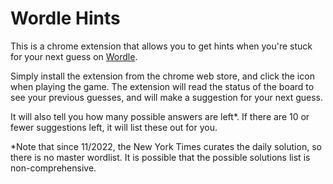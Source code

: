 # Wordle Hints  

This is a chrome extension that allows you to get hints when you're stuck for your next guess on [Wordle](https://www.nytimes.com/games/wordle/index.html).  

Simply install the extension from the chrome web store, and click the icon when playing the game. The extension will 
read the status of the board to see your previous guesses, and will make a suggestion for your next guess.  

It will also tell you how many possible answers are left*. If there are 10 or fewer suggestions left, it will list these
out for you.

*Note that since 11/2022, the New York Times curates the daily solution, so there is no master wordlist. It is possible 
that the possible solutions list is non-comprehensive.